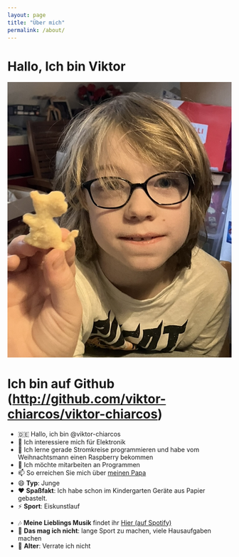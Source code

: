 ```yaml
---
layout: page
title: "Über mich"
permalink: /about/
---
```


# Hallo, Ich bin Viktor

![](../Entwurf/VIKTOR-WEBBILD.jpg)


<!-- 
	Ich bin der Host von der Webseite weil sie mir gehört
-->

# Ich bin auf Github (http://github.com/viktor-chiarcos/viktor-chiarcos)

- 🇩🇪 Hallo, ich bin @viktor-chiarcos
- 👀 Ich interessiere mich für Elektronik
- 🌱 Ich lerne gerade Stromkreise programmieren und habe vom Weihnachtsmann einen Raspberry bekommen
- 💞️ Ich möchte mitarbeiten an Programmen
- 📫 So erreichen Sie mich über [meinen Papa](https://github.com/chiarcos)
- 😄 **Typ**: Junge
- ❤️ **Spaßfakt**: Ich habe schon im Kindergarten Geräte aus Papier gebastelt.
- ⚡️ **Sport**: Eiskunstlauf
<!-- - ℹ️ **Information**: Ich nutze Computerprogramme, um Stromkreise zu programmieren --> <!-- Papa: das war doppelt -->
- 🎶 **Meine Lieblings Musik** findet ihr [Hier (auf Spotify) ](https://open.spotify.com/playlist/33a3P5kT2XK7V2NE11puD2?si=TZKCPxLFRGmnVrRYJPqH_g&pi=e-7_wwSH6USaOR)
- 🙁 **Das mag ich nicht**: lange Sport zu machen, viele Hausaufgaben machen
- 👴 **Alter**: Verrate ich nicht


